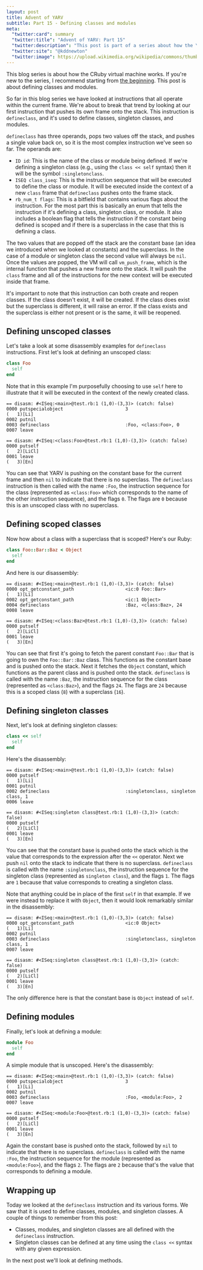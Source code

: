 ```yaml
---
layout: post
title: Advent of YARV
subtitle: Part 15 - Defining classes and modules
meta:
  "twitter:card": summary
  "twitter:title": "Advent of YARV: Part 15"
  "twitter:description": "This post is part of a series about how the YARV virtual machine works."
  "twitter:site": "@kddnewton"
  "twitter:image": https://upload.wikimedia.org/wikipedia/commons/thumb/7/73/Ruby_logo.svg/1200px-Ruby_logo.svg.png
---
```


This blog series is about how the CRuby virtual machine works. If you're new to the series, I recommend starting from [the beginning](/2022/11/30/advent-of-yarv-part-0). This post is about defining classes and modules.

So far in this blog series we have looked at instructions that all operate within the current frame. We're about to break that trend by looking at our first instruction that pushes its own frame onto the stack. This instruction is `defineclass`, and it's used to define classes, singleton classes, and modules.

`defineclass` has three operands, pops two values off the stack, and pushes a single value back on, so it is the most complex instruction we've seen so far. The operands are:

* `ID id`: This is the name of the class or module being defined. If we're defining a singleton class (e.g., using the `class << self` syntax) then it will be the symbol `:singletonclass`.
* `ISEQ class_iseq`: This is the instruction sequence that will be executed to define the class or module. It will be executed inside the context of a new `class` frame that `defineclass` pushes onto the frame stack.
* `rb_num_t flags`: This is a bitfield that contains various flags about the instruction. For the most part this is basically an enum that tells the instruction if it's defining a class, singleton class, or module. It also includes a boolean flag that tells the instruction if the constant being defined is scoped and if there is a superclass in the case that this is defining a class.

The two values that are popped off the stack are the constant base (an idea we introduced when we looked at constants) and the superclass. In the case of a module or singleton class the second value will always be `nil`. Once the values are popped, the VM will call `vm_push_frame`, which is the internal function that pushes a new frame onto the stack. It will push the `class` frame and all of the instructions for the new context will be executed inside that frame.

It's important to note that this instruction can both create and reopen classes. If the class doesn't exist, it will be created. If the class does exist but the superclass is different, it will raise an error. If the class exists and the superclass is either not present or is the same, it will be reopened.

## Defining unscoped classes

Let's take a look at some disassembly examples for `defineclass` instructions. First let's look at defining an unscoped class:

```ruby
class Foo
  self
end
```

Note that in this example I'm purposefully choosing to use `self` here to illustrate that it will be executed in the context of the newly created class.

```
== disasm: #<ISeq:<main>@test.rb:1 (1,0)-(3,3)> (catch: false)
0000 putspecialobject                       3                         (   1)[Li]
0002 putnil
0003 defineclass                            :Foo, <class:Foo>, 0
0007 leave

== disasm: #<ISeq:<class:Foo>@test.rb:1 (1,0)-(3,3)> (catch: false)
0000 putself                                                          (   2)[LiCl]
0001 leave                                                            (   3)[En]
```

You can see that YARV is pushing on the constant base for the current frame and then `nil` to indicate that there is no superclass. The `defineclass` instruction is then called with the name `:Foo`, the instruction sequence for the class (represented as `<class:Foo>` which corresponds to the name of the other instruction sequence), and the flags `0`. The flags are `0` because this is an unscoped class with no superclass.

## Defining scoped classes

Now how about a class with a superclass that is scoped? Here's our Ruby:

```ruby
class Foo::Bar::Baz < Object
  self
end
```

And here is our disassembly:

```
== disasm: #<ISeq:<main>@test.rb:1 (1,0)-(3,3)> (catch: false)
0000 opt_getconstant_path                   <ic:0 Foo::Bar>           (   1)[Li]
0002 opt_getconstant_path                   <ic:1 Object>
0004 defineclass                            :Baz, <class:Baz>, 24
0008 leave

== disasm: #<ISeq:<class:Baz>@test.rb:1 (1,0)-(3,3)> (catch: false)
0000 putself                                                          (   2)[LiCl]
0001 leave                                                            (   3)[En]
```

You can see that first it's going to fetch the parent constant `Foo::Bar` that is going to own the `Foo::Bar::Baz` class. This functions as the constant base and is pushed onto the stack. Next it fetches the `Object` constant, which functions as the parent class and is pushed onto the stack. `defineclass` is called with the name `:Baz`, the instruction sequence for the class (represented as `<class:Baz>`), and the flags `24`. The flags are `24` because this is a scoped class (`8`) with a superclass (`16`).

## Defining singleton classes

Next, let's look at defining singleton classes:

```ruby
class << self
  self
end
```

Here's the disassembly:

```
== disasm: #<ISeq:<main>@test.rb:1 (1,0)-(3,3)> (catch: false)
0000 putself                                                          (   1)[Li]
0001 putnil
0002 defineclass                            :singletonclass, singleton class, 1
0006 leave

== disasm: #<ISeq:singleton class@test.rb:1 (1,0)-(3,3)> (catch: false)
0000 putself                                                          (   2)[LiCl]
0001 leave                                                            (   3)[En]
```

You can see that the constant base is pushed onto the stack which is the value that corresponds to the expression after the `<<` operator. Next we push `nil` onto the stack to indicate that there is no superclass. `defineclass` is called with the name `:singletonclass`, the instruction sequence for the singleton class (represented as `singleton class`), and the flags `1`. The flags are `1` because that value corresponds to creating a singleton class.

Note that anything could be in place of the first `self` in that example. If we were instead to replace it with `Object`, then it would look remarkably similar in the disassembly:

```
== disasm: #<ISeq:<main>@test.rb:1 (1,0)-(3,3)> (catch: false)
0000 opt_getconstant_path                   <ic:0 Object>             (   1)[Li]
0002 putnil
0003 defineclass                            :singletonclass, singleton class, 1
0007 leave

== disasm: #<ISeq:singleton class@test.rb:1 (1,0)-(3,3)> (catch: false)
0000 putself                                                          (   2)[LiCl]
0001 leave                                                            (   3)[En]
```

The only difference here is that the constant base is `Object` instead of `self`.

## Defining modules

Finally, let's look at defining a module:

```ruby
module Foo
  self
end
```

A simple module that is unscoped. Here's the disassembly:

```
== disasm: #<ISeq:<main>@test.rb:1 (1,0)-(3,3)> (catch: false)
0000 putspecialobject                       3                         (   1)[Li]
0002 putnil
0003 defineclass                            :Foo, <module:Foo>, 2
0007 leave

== disasm: #<ISeq:<module:Foo>@test.rb:1 (1,0)-(3,3)> (catch: false)
0000 putself                                                          (   2)[LiCl]
0001 leave                                                            (   3)[En]
```

Again the constant base is pushed onto the stack, followed by `nil` to indicate that there is no superclass. `defineclass` is called with the name `:Foo`, the instruction sequence for the module (represented as `<module:Foo>`), and the flags `2`. The flags are `2` because that's the value that corresponds to defining a module.

## Wrapping up

Today we looked at the `defineclass` instruction and its various forms. We saw that it is used to define classes, modules, and singleton classes. A couple of things to remember from this post:

* Classes, modules, and singleton classes are all defined with the `defineclass` instruction.
* Singleton classes can be defined at any time using the `class <<` syntax with any given expression.

In the next post we'll look at defining methods.
